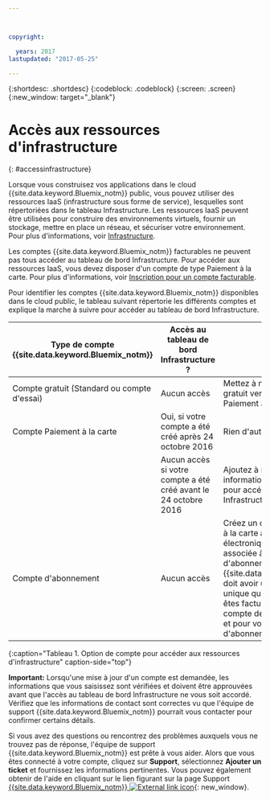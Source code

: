 ```yaml
---



copyright:

  years: 2017
lastupdated: "2017-05-25"

---
```


{:shortdesc: .shortdesc}
{:codeblock: .codeblock}
{:screen: .screen}
{:new_window: target="_blank"}

# Accès aux ressources d'infrastructure
{: #accessinfrastructure}

Lorsque vous construisez vos applications dans le cloud {{site.data.keyword.Bluemix_notm}} public, vous pouvez utiliser des ressources IaaS (infrastructure sous forme de service), lesquelles sont répertoriées dans le tableau Infrastructure. 
Les ressources IaaS peuvent être utilisées pour construire des environnements virtuels, fournir un stockage, mettre en place un réseau, et sécuriser votre environnement. Pour plus d'informations, voir [Infrastructure](/docs/overview/whatisbluemix.html#bluemixoverviewinfrastructure). 

Les comptes {{site.data.keyword.Bluemix_notm}} facturables ne peuvent pas tous accéder au tableau de bord Infrastructure. Pour accéder aux ressources IaaS, vous devez disposer d'un compte de type Paiement à la carte. Pour plus d'informations, voir [Inscription pour un compte facturable](/docs/pricing/billable.html). 

Pour identifier les comptes {{site.data.keyword.Bluemix_notm}} disponibles dans le cloud public, le tableau suivant répertorie les différents comptes et explique la marche à suivre pour accéder au tableau de bord Infrastructure. 

|Type de compte {{site.data.keyword.Bluemix_notm}} |	Accès au tableau de bord Infrastructure ? |	Options ? |
|------------------|-----------------------|---------------|
|Compte gratuit (Standard ou compte d'essai) |	Aucun accès |	Mettez à niveau votre compte gratuit vers un compte de type Paiement à la carte. |
|Compte Paiement à la carte | Oui, si votre compte a été créé après 24 octobre 2016 | Rien d'autre n'est requis. | 
| | Aucun accès si votre compte a été créé avant le 24 octobre 2016 | Ajoutez à nouveau vos informations de carte de crédit pour accéder au tableau de bord Infrastructure. |
|Compte d'abonnement |	Aucun accès |	Créez un compte de type Paiement à la carte avec une adresse électronique différente de celle associée à votre compte d'abonnement. Chaque compte {{site.data.keyword.Bluemix_notm}} doit avoir une adresse électronique unique qui lui est associée. Vous êtes facturé séparément pour votre compte de type Paiement à la carte et pour vos comptes d'abonnement. |
{:caption="Tableau 1. Option de compte pour accéder aux ressources d'infrastructure" caption-side="top"}

**Important:** Lorsqu'une mise à jour d'un compte est demandée, les informations que vous saisissez sont vérifiées et doivent être approuvées avant que l'accès au tableau de bord Infrastructure ne vous soit accordé. Vérifiez que les informations de contact sont correctes vu que l'équipe de support {{site.data.keyword.Bluemix_notm}} pourrait vous contacter pour confirmer certains détails.    

Si vous avez des questions ou rencontrez des problèmes auxquels vous ne trouvez pas de réponse, l'équipe de support {{site.data.keyword.Bluemix_notm}} est prête à vous aider. Alors que vous êtes connecté à votre compte, cliquez sur **Support**, sélectionnez **Ajouter un ticket** et fournissez les informations pertinentes. Vous pouvez également obtenir de l'aide en cliquant sur le lien figurant sur la page Support [{{site.data.keyword.Bluemix_notm}} ![External link icon](../icons/launch-glyph.svg)](http://ibm.biz/bluemixsupport){: new_window}.

